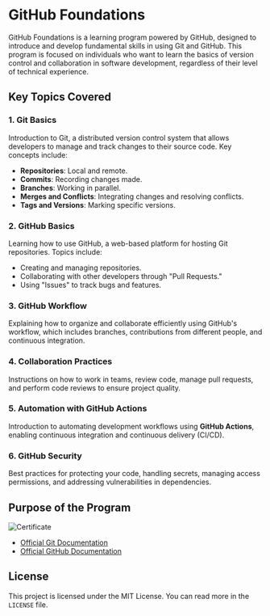 # GitHub Foundations

GitHub Foundations is a learning program powered by GitHub, designed to introduce and develop fundamental skills in using Git and GitHub. This program is focused on individuals who want to learn the basics of version control and collaboration in software development, regardless of their level of technical experience.

## Key Topics Covered

### 1. Git Basics

Introduction to Git, a distributed version control system that allows developers to manage and track changes to their source code. Key concepts include:

- **Repositories**: Local and remote.
- **Commits**: Recording changes made.
- **Branches**: Working in parallel.
- **Merges and Conflicts**: Integrating changes and resolving conflicts.
- **Tags and Versions**: Marking specific versions.

### 2. GitHub Basics

Learning how to use GitHub, a web-based platform for hosting Git repositories. Topics include:

- Creating and managing repositories.
- Collaborating with other developers through "Pull Requests."
- Using "Issues" to track bugs and features.

### 3. GitHub Workflow

Explaining how to organize and collaborate efficiently using GitHub's workflow, which includes branches, contributions from different people, and continuous integration.

### 4. Collaboration Practices

Instructions on how to work in teams, review code, manage pull requests, and perform code reviews to ensure project quality.

### 5. Automation with GitHub Actions

Introduction to automating development workflows using **GitHub Actions**, enabling continuous integration and continuous delivery (CI/CD).

### 6. GitHub Security

Best practices for protecting your code, handling secrets, managing access permissions, and addressing vulnerabilities in dependencies.

## Purpose of the Program
![Certificate](https://github.com/user-attachments/assets/15b51785-7409-49cc-a56c-0b475948eaa8)



- [Official Git Documentation](https://git-scm.com/doc)
- [Official GitHub Documentation](https://docs.github.com/)

## License

This project is licensed under the MIT License. You can read more in the `LICENSE` file.
